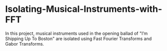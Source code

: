 # Isolating-Musical-Instruments-with-FFT
In this project, musical instruments used in the opening ballad of "I’m Shipping Up To Boston" are isolated using Fast Fourier Transforms and Gabor Transforms.
